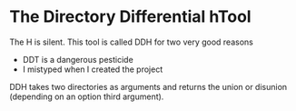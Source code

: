 # The **D**irectory **D**ifferential **h**Tool
The H is silent. This tool is called DDH for two very good reasons
* DDT is a dangerous pesticide
* I mistyped when I created the project

DDH takes two directories as arguments and returns the union or disunion (depending on an option third argument). 

